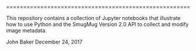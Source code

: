 ======================================================

This repository contains a collection of Jupyter notebooks that illustrate how to use Python
and the SmugMug Version 2.0 API to collect and modify image metadata.


John Baker
December 24, 2017
